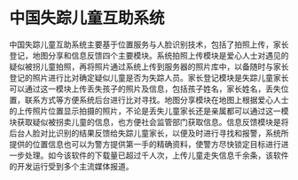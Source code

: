 中国失踪儿童互助系统
======
中国失踪儿童互助系统主要基于位置服务与人脸识别技术，包括了拍照上传，家长登记，地图分享和信息反馈四个主要模块。系统拍照上传模块是爱心人士对遇见的疑似被拐儿童拍照，再将照片通过系统上传到服务器的照片库中，以备随时与家长登记的照片进行比对确定疑似儿童是否为失踪人员。家长登记模块是失踪儿童家长可以通过这一模块上传丢失孩子的照片及信息，包括孩子姓名，家长姓名，丢失位置，联系方式等方便系统后台进行比对寻找。地图分享模块在地图上根据爱心人士的上传照片位置显示拍摄的照片，不论是丢失儿童家长还是亲属都可以通过这一模块获取疑似被拐卖儿童的信息，也方便社会监管部门获取信息。信息反馈模块是将后台人脸对比识别的结果反馈给失踪儿童家长，以便及时进行寻找和报警，系统所提供的位置信息也可以为警方提供第一手的精确资料，使警方尽快锁定目标进行进一步处理。如今该软件的下载量已超过千人次，上传儿童走失信息千余条，该软件的开发运行受到多个主流媒体报道。

